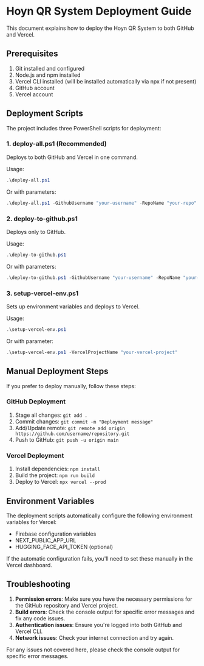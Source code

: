 # Hoyn QR System Deployment Guide

This document explains how to deploy the Hoyn QR System to both GitHub and Vercel.

## Prerequisites

1. Git installed and configured
2. Node.js and npm installed
3. Vercel CLI installed (will be installed automatically via npx if not present)
4. GitHub account
5. Vercel account

## Deployment Scripts

The project includes three PowerShell scripts for deployment:

### 1. deploy-all.ps1 (Recommended)
Deploys to both GitHub and Vercel in one command.

Usage:
```powershell
.\deploy-all.ps1
```

Or with parameters:
```powershell
.\deploy-all.ps1 -GithubUsername "your-username" -RepoName "your-repo" -VercelProjectName "your-vercel-project"
```

### 2. deploy-to-github.ps1
Deploys only to GitHub.

Usage:
```powershell
.\deploy-to-github.ps1
```

Or with parameters:
```powershell
.\deploy-to-github.ps1 -GithubUsername "your-username" -RepoName "your-repo"
```

### 3. setup-vercel-env.ps1
Sets up environment variables and deploys to Vercel.

Usage:
```powershell
.\setup-vercel-env.ps1
```

Or with parameter:
```powershell
.\setup-vercel-env.ps1 -VercelProjectName "your-vercel-project"
```

## Manual Deployment Steps

If you prefer to deploy manually, follow these steps:

### GitHub Deployment
1. Stage all changes: `git add .`
2. Commit changes: `git commit -m "Deployment message"`
3. Add/Update remote: `git remote add origin https://github.com/username/repository.git`
4. Push to GitHub: `git push -u origin main`

### Vercel Deployment
1. Install dependencies: `npm install`
2. Build the project: `npm run build`
3. Deploy to Vercel: `npx vercel --prod`

## Environment Variables

The deployment scripts automatically configure the following environment variables for Vercel:

- Firebase configuration variables
- NEXT_PUBLIC_APP_URL
- HUGGING_FACE_API_TOKEN (optional)

If the automatic configuration fails, you'll need to set these manually in the Vercel dashboard.

## Troubleshooting

1. **Permission errors**: Make sure you have the necessary permissions for the GitHub repository and Vercel project.
2. **Build errors**: Check the console output for specific error messages and fix any code issues.
3. **Authentication issues**: Ensure you're logged into both GitHub and Vercel CLI.
4. **Network issues**: Check your internet connection and try again.

For any issues not covered here, please check the console output for specific error messages.